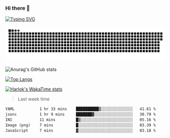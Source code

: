 ### Hi there 👋

<!--
**wray-le/wray-lee* is a ✨ _special_ ✨ repository because its `README.md` (this file) appears on your GitHub profile.

Here are some ideas to get you started:

- 🔭 I’m currently working on ...
- 🌱 I’m currently learning ...
- 👯 I’m looking to collaborate on ...
- 🤔 I’m looking for help with ...
- 💬 Ask me about ...
- 📫 How to reach me: ...
- 😄 Pronouns: ...
- ⚡ Fun fact: ...
-->
[![Typing SVG](https://readme-typing-svg.herokuapp.com?color=91BEF0&vCenter=true&lines=This+is+Wray's+profile;A+noob+developer)](https://git.io/typing-svg)

<p align="center"><a href=#><img src="image/contributions.svg"></a></p>  

![Anurag's GitHub stats](https://github-readme-stats.vercel.app/api?username=wray-lee&show_icons=true&theme=tokyonight)


[![Top Langs](https://github-readme-stats.vercel.app/api/top-langs/?username=wray-lee&exclude_repo=wray-lee.github.io,wray-lee&layout=donut)](https://github.com/anuraghazra/github-readme-stats)


[![Harlok's WakaTime stats](https://github-readme-stats.vercel.app/api/wakatime?username=wray)](https://github.com/anuraghazra/github-readme-stats)

> Last week time

<!--START_SECTION:waka-->

```txt
YAML           1 hr 33 mins    ██████████▒░░░░░░░░░░░░░░   41.61 %
jsonc          1 hr 9 mins     ███████▓░░░░░░░░░░░░░░░░░   30.79 %
INI            11 mins         █▒░░░░░░░░░░░░░░░░░░░░░░░   05.16 %
Image (png)    7 mins          █░░░░░░░░░░░░░░░░░░░░░░░░   03.39 %
JavaScript     7 mins          ▓░░░░░░░░░░░░░░░░░░░░░░░░   03.18 %
```

<!--END_SECTION:waka-->
